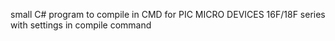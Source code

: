 small C# program to compile in CMD for PIC MICRO DEVICES 16F/18F series with settings in compile command
